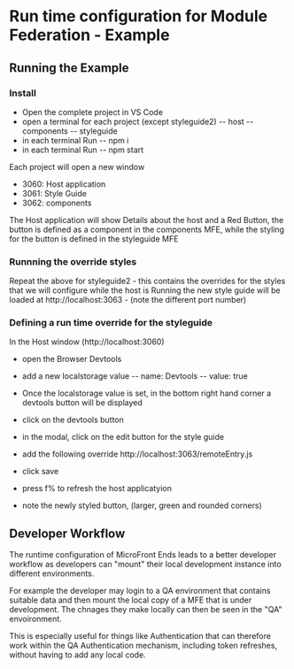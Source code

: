 # Run time configuration for Module Federation - Example

## Running the Example

### Install

- Open the complete project in VS Code
- open a terminal for each project (except styleguide2)
-- host
-- components
-- styleguide
- in each terminal Run
-- npm i
- in each terminal Run
-- npm start

Each project will open a new window
- 3060: Host application
- 3061: Style Guide
- 3062: components

The Host application will show Details about the host and a Red Button, the button is defined as a component in the components MFE, while the styling for the button is defined in the styleguide MFE


### Runnning the override styles

Repeat the above for styleguide2 - this contains the overrides for the styles that we will configure while the host is Running
the new style guide will be loaded at http://localhost:3063 - (note the different port number)

### Defining a run time override for the styleguide

In the Host window (http://localhost:3060)
- open the Browser Devtools
- add a new localstorage value
-- name: Devtools
-- value: true
- Once the localstorage value is set, in the bottom right hand corner a devtools button will be displayed
- click on the devtools button
- in the modal, click on the edit button for the style guide
- add the following override http://localhost:3063/remoteEntry.js
- click save

- press f% to refresh the host applicatyion
- note the newly styled button, (larger, green and rounded corners)

## Developer Workflow

The runtime configuration of MicroFront Ends leads to a better developer workflow as developers can "mount" their local development instance into different environments.

For example the developer may login to a QA environment that contains suitable data and then mount the local copy of a MFE that is under development. The chnages they make locally can then be seen in the "QA" envoironment.

This is especially useful for things like Authentication that can therefore work within the QA Authentication mechanism, including token refreshes, without having to add any local code.